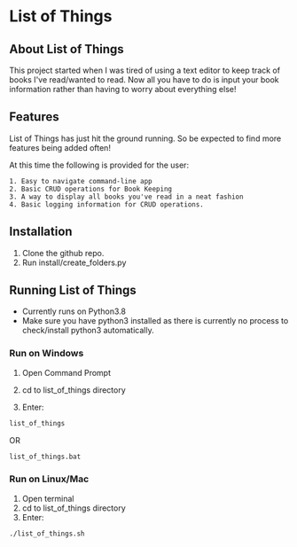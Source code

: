 # List of Things

## About List of Things

This project started when I was tired of using a text editor to keep track of books I've read/wanted to read.
Now all you have to do is input your book information rather than having to worry about everything else!

## Features

List of Things has just hit the ground running. So be expected to find more features being added often!

At this time the following is provided for the user:

	1. Easy to navigate command-line app
	2. Basic CRUD operations for Book Keeping
	3. A way to display all books you've read in a neat fashion
	4. Basic logging information for CRUD operations.

## Installation
1. Clone the github repo.
2. Run install/create_folders.py

## Running List of Things
- Currently runs on Python3.8
- Make sure you have python3 installed as there is currently no process to check/install python3 automatically.


### Run on Windows
1. Open Command Prompt

2. cd to list_of_things directory

3. Enter: 

```bash
list_of_things
```


OR


```bash
list_of_things.bat
```


### Run on Linux/Mac

1. Open terminal
2. cd to list_of_things directory
3. Enter:

```bash
./list_of_things.sh
```

